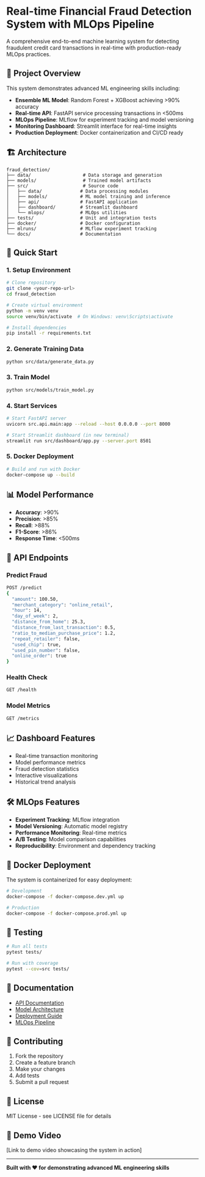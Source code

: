 # Real-time Financial Fraud Detection System with MLOps Pipeline

A comprehensive end-to-end machine learning system for detecting fraudulent credit card transactions in real-time with production-ready MLOps practices.

## 🎯 Project Overview

This system demonstrates advanced ML engineering skills including:
- **Ensemble ML Model**: Random Forest + XGBoost achieving >90% accuracy
- **Real-time API**: FastAPI service processing transactions in <500ms
- **MLOps Pipeline**: MLflow for experiment tracking and model versioning
- **Monitoring Dashboard**: Streamlit interface for real-time insights
- **Production Deployment**: Docker containerization and CI/CD ready

## 🏗️ Architecture

```
fraud_detection/
├── data/                   # Data storage and generation
├── models/                 # Trained model artifacts
├── src/                    # Source code
│   ├── data/              # Data processing modules
│   ├── models/            # ML model training and inference
│   ├── api/               # FastAPI application
│   ├── dashboard/         # Streamlit dashboard
│   └── mlops/             # MLOps utilities
├── tests/                 # Unit and integration tests
├── docker/                # Docker configuration
├── mlruns/                # MLflow experiment tracking
└── docs/                  # Documentation
```

## 🚀 Quick Start

### 1. Setup Environment
```bash
# Clone repository
git clone <your-repo-url>
cd fraud_detection

# Create virtual environment
python -m venv venv
source venv/bin/activate  # On Windows: venv\Scripts\activate

# Install dependencies
pip install -r requirements.txt
```

### 2. Generate Training Data
```bash
python src/data/generate_data.py
```

### 3. Train Model
```bash
python src/models/train_model.py
```

### 4. Start Services
```bash
# Start FastAPI server
uvicorn src.api.main:app --reload --host 0.0.0.0 --port 8000

# Start Streamlit dashboard (in new terminal)
streamlit run src/dashboard/app.py --server.port 8501
```

### 5. Docker Deployment
```bash
# Build and run with Docker
docker-compose up --build
```

## 📊 Model Performance

- **Accuracy**: >90%
- **Precision**: >85%
- **Recall**: >88%
- **F1-Score**: >86%
- **Response Time**: <500ms

## 🔧 API Endpoints

### Predict Fraud
```bash
POST /predict
{
  "amount": 100.50,
  "merchant_category": "online_retail",
  "hour": 14,
  "day_of_week": 2,
  "distance_from_home": 25.3,
  "distance_from_last_transaction": 0.5,
  "ratio_to_median_purchase_price": 1.2,
  "repeat_retailer": false,
  "used_chip": true,
  "used_pin_number": false,
  "online_order": true
}
```

### Health Check
```bash
GET /health
```

### Model Metrics
```bash
GET /metrics
```

## 📈 Dashboard Features

- Real-time transaction monitoring
- Model performance metrics
- Fraud detection statistics
- Interactive visualizations
- Historical trend analysis

## 🛠️ MLOps Features

- **Experiment Tracking**: MLflow integration
- **Model Versioning**: Automatic model registry
- **Performance Monitoring**: Real-time metrics
- **A/B Testing**: Model comparison capabilities
- **Reproducibility**: Environment and dependency tracking

## 🐳 Docker Deployment

The system is containerized for easy deployment:

```bash
# Development
docker-compose -f docker-compose.dev.yml up

# Production
docker-compose -f docker-compose.prod.yml up
```

## 🧪 Testing

```bash
# Run all tests
pytest tests/

# Run with coverage
pytest --cov=src tests/
```

## 📝 Documentation

- [API Documentation](docs/api.md)
- [Model Architecture](docs/model.md)
- [Deployment Guide](docs/deployment.md)
- [MLOps Pipeline](docs/mlops.md)

## 🤝 Contributing

1. Fork the repository
2. Create a feature branch
3. Make your changes
4. Add tests
5. Submit a pull request

## 📄 License

MIT License - see LICENSE file for details

## 🎥 Demo Video

[Link to demo video showcasing the system in action]

---

**Built with ❤️ for demonstrating advanced ML engineering skills**
